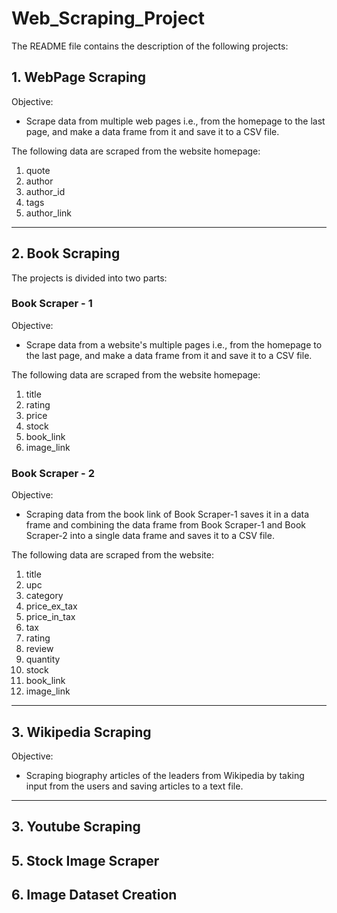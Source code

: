 # Web_Scraping_Project
The README file contains the description of the following projects:

## 1. WebPage Scraping
 Objective:
 - Scrape data from multiple web pages i.e., from the homepage to the last page, and make a data frame from it and save it to a CSV file.
   
 The following data are scraped from the website homepage:
  1.	quote
  2.	author
  3.	author_id
  4.	tags
  5.	author_link 

-----------------------------------------------------------------------------------------------------------

## 2. Book Scraping
The projects is divided into two parts:

### Book Scraper - 1
 Objective:
 - Scrape data from a website's multiple pages i.e., from the homepage to the last page, and make a data frame from it and save it to a CSV file.

 The following data are scraped from the website homepage:
   1.	title
   2.	rating 
   3.	price
   4.	stock 
   5.	book_link 
   6.	image_link

### Book Scraper - 2
 Objective:
 - Scraping data from the book link of Book Scraper-1 saves it in a data frame and combining the data frame from Book Scraper-1 and Book Scraper-2 into a single data frame and saves it to a CSV file.
   
 The following data are scraped from the website:
   1.	title
   2.	upc
   3.	category
   4.	price_ex_tax
   5.	price_in_tax
   6.	tax
   7.	rating
   8.	review
   9.	quantity
   10.	stock
   11.	book_link
   12.	image_link

------------------------------------------------------------------------------------------------------------------------------------------


## 3.  Wikipedia Scraping 
 Objective:
 - Scraping biography articles of the leaders from Wikipedia by taking input from the users and saving articles to a text file.

--------------------------------------------------------------------------------------------------------------------------------------------

## 3. Youtube Scraping 



## 5. Stock Image Scraper 

## 6. Image Dataset Creation


